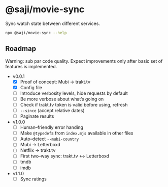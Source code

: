 @saji/movie-sync
================

Sync watch state between different services.

```sh
npx @saji/movie-sync --help
```

Roadmap
-------

Warning: sub par code quality. Expect improvements only after basic set
of features is implemented.

- v0.0.1
  - [x] Proof of concept: Mubi → trakt.tv
  - [x] Config file
  - [ ] Introduce verbosity levels, hide requests by default
  - [ ] Be more verbose about what’s going on
  - [ ] Check if trakt.tv token is valid before using, refresh
  - [ ] `--since` (accept relative dates)
  - [ ] Paginate results
- v1.0.0
  - [ ] Human–friendly error handing
  - [ ] Make `@typedef`s from `index.mjs` available in other files
  - [ ] Auto–detect `--mubi-country`
  - [ ] Mubi → Letterboxd
  - [ ] Netflix → trakt.tv
  - [ ] First two–way sync: trakt.tv ↔ Letterboxd
  - [ ] tmdb
  - [ ] imdb
- v1.1.0
  - [ ] Sync ratings
